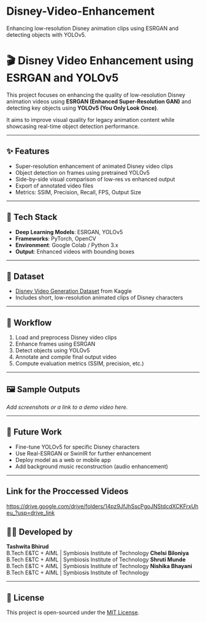 # Disney-Video-Enhancement
Enhancing low-resolution Disney animation clips using ESRGAN and detecting objects with YOLOv5.

# 🎬 Disney Video Enhancement using ESRGAN and YOLOv5

This project focuses on enhancing the quality of low-resolution Disney animation videos using **ESRGAN (Enhanced Super-Resolution GAN)** and detecting key objects using **YOLOv5 (You Only Look Once)**.

It aims to improve visual quality for legacy animation content while showcasing real-time object detection performance.

---

## ✨ Features

- Super-resolution enhancement of animated Disney video clips
- Object detection on frames using pretrained YOLOv5
- Side-by-side visual comparison of low-res vs enhanced output
- Export of annotated video files
- Metrics: SSIM, Precision, Recall, FPS, Output Size

---

## 🧰 Tech Stack

- **Deep Learning Models**: ESRGAN, YOLOv5
- **Frameworks**: PyTorch, OpenCV
- **Environment**: Google Colab / Python 3.x
- **Output**: Enhanced videos with bounding boxes

---

## 📂 Dataset

- [Disney Video Generation Dataset](https://www.kaggle.com/datasets/domi2314/disney-videogeneration-dataset) from Kaggle
- Includes short, low-resolution animated clips of Disney characters

---

## 🧪 Workflow

1. Load and preprocess Disney video clips
2. Enhance frames using ESRGAN
3. Detect objects using YOLOv5
4. Annotate and compile final output video
5. Compute evaluation metrics (SSIM, precision, etc.)

---

## 🖼️ Sample Outputs

_Add screenshots or a link to a demo video here._

---

## 🚀 Future Work

- Fine-tune YOLOv5 for specific Disney characters
- Use Real-ESRGAN or SwinIR for further enhancement
- Deploy model as a web or mobile app
- Add background music reconstruction (audio enhancement)

---
## Link for the Proccessed Videos
https://drive.google.com/drive/folders/14pz9JfJhSscPgoJNStdcdXCKFrxUheu_?usp=drive_link 
## 👩‍💻 Developed by

**Tashwita Bhirud**  
B.Tech E&TC + AIML | Symbiosis Institute of Technology
**Chelsi Biloniya**
B.Tech E&TC + AIML | Symbiosis Institute of Technology
**Shruti Munde**
B.Tech E&TC + AIML | Symbiosis Institute of Technology
**Nishika Bhayani**
B.Tech E&TC + AIML | Symbiosis Institute of Technology


---

## 📄 License

This project is open-sourced under the [MIT License](LICENSE).

